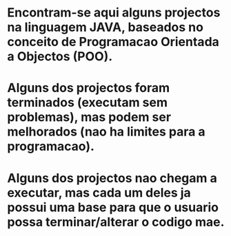 # Encontram-se aqui alguns projectos na linguagem JAVA, baseados no conceito de Programacao Orientada a Objectos (POO).
# Alguns dos projectos foram terminados (executam sem problemas), mas podem ser melhorados (nao ha limites para a programacao).
# Alguns dos projectos nao chegam a executar, mas cada um deles ja possui uma base para que o usuario possa terminar/alterar o codigo mae.
